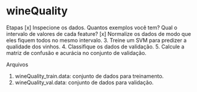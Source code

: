 # wineQuality

Etapas
[x] Inspecione os dados. Quantos exemplos você tem? Qual o intervalo de valores de cada
feature?
[x] Normalize os dados de modo que eles fiquem todos no mesmo intervalo.
3. Treine um SVM para predizer a qualidade dos vinhos.
4. Classifique os dados de validação.
5. Calcule a matriz de confusão e acurácia no conjunto de validação.


Arquivos
1. wineQuality_train.data: conjunto de dados para treinamento.
2. wineQuality_val.data: conjunto de dados para validação.
